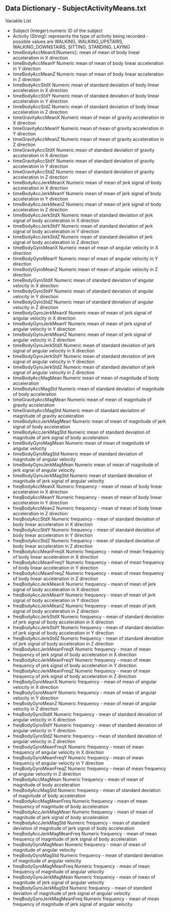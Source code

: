 ## Data Dictionary - SubjectActivityMeans.txt ##

Variable List
* Subject	(Integer):numeric ID of the subject
* Activity (String): represents the type of activity being recorded - possible values are WALKING, WALKING_UPSTAIRS, WALKING_DOWNSTAIRS, SITTING, STANDING, LAYING
* timeBodyAccMeanX(Numeric): mean of mean of body linear acceleration in X direction
* timeBodyAccMeanY			Numeric		mean of mean of body linear acceleration in Y direction
* timeBodyAccMeanZ			Numeric		mean of mean of body linear acceleration in Z direction
* timeBodyAccStdX				Numeric		mean of standard deviation of body linear acceleration in X direction
* timeBodyAccStdY				Numeric		mean of standard deviation of body linear acceleration in Y direction
* timeBodyAccStdZ				Numeric		mean of standard deviation of body linear acceleration in Z direction
* timeGravityAccMeanX			Numeric		mean of mean of gravity acceleration in X direction
* timeGravityAccMeanY			Numeric		mean of mean of gravity acceleration in Y direction	
* timeGravityAccMeanZ			Numeric		mean of mean of gravity acceleration in Z direction
* timeGravityAccStdX			Numeric		mean of standard deviation of gravity acceleration in X direction
* timeGravityAccStdY			Numeric		mean of standard deviation of gravity acceleration in Y direction
* timeGravityAccStdZ			Numeric		mean of standard deviation of gravity acceleration in Z direction
* timeBodyAccJerkMeanX		Numeric		mean of mean of jerk signal of body acceleration in X direction
* timeBodyAccJerkMeanY		Numeric		mean of mean of jerk signal of body acceleration in Y direction
* timeBodyAccJerkMeanZ		Numeric		mean of mean of jerk signal of body acceleration in Z direction
* timeBodyAccJerkStdX			Numeric		mean of standard deviation of jerk signal of body acceleration in X direction
* timeBodyAccJerkStdY			Numeric		mean of standard deviation of jerk signal of body acceleration in Y direction
* timeBodyAccJerkStdZ			Numeric		mean of standard deviation of jerk signal of body acceleration in Z direction
* timeBodyGyroMeanX			Numeric		mean of mean of angular velocity in X direction
* timeBodyGyroMeanY			Numeric		mean of mean of angular velocity in Y direction
* timeBodyGyroMeanZ			Numeric		mean of mean of angular velocity in Z direction
* timeBodyGyroStdX			Numeric		mean of standard deviation of angular velocity in X direction
* timeBodyGyroStdY			Numeric		mean of standard deviation of angular velocity in Y direction
* timeBodyGyroStdZ			Numeric		mean of standard deviation of angular velocity in Z direction
* timeBodyGyroJerkMeanX		Numeric		mean of mean of jerk signal of angular velocity in X direction
* timeBodyGyroJerkMeanY		Numeric		mean of mean of jerk signal of angular velocity in Y direction
* timeBodyGyroJerkMeanZ		Numeric		mean of mean of jerk signal of angular velocity in Z direction
* timeBodyGyroJerkStdX		Numeric		mean of standard deviation of jerk signal of angular velocity in X direction	
* timeBodyGyroJerkStdY		Numeric		mean of standard deviation of jerk signal of angular velocity in Y direction	
* timeBodyGyroJerkStdZ		Numeric		mean of standard deviation of jerk signal of angular velocity in Z direction	
* timeBodyAccMagMean			Numeric		mean of mean of magnitude of body acceleration
* timeBodyAccMagStd			Numeric		mean of standard deviation of magnitude of body acceleration
* timeGravityAccMagMean		Numeric		mean of mean of magnitude of gravity acceleration
* timeGravityAccMagStd		Numeric		mean of standard deviation of magnitude of gravity acceleration
* timeBodyAccJerkMagMean		Numeric		mean of mean of magnitude of jerk signal of body acceleration
* timeBodyAccJerkMagStd		Numeric		mean of standard deviation of magnitude of jerk signal of body acceleration
* timeBodyGyroMagMean			Numeric		mean of mean of magnitude of angular velocity
* timeBodyGyroMagStd			Numeric		mean of standard deviation of magnitude of angular velocity
* timeBodyGyroJerkMagMean		Numeric		mean of mean of magnitude of jerk signal of angular velocity
* timeBodyGyroJerkMagStd		Numeric		mean of standard deviation of magnitude of jerk signal of angular velocity
* freqBodyAccMeanX			Numeric		frequency - mean of mean of body linear acceleration in X direction
* freqBodyAccMeanY            Numeric		frequency - mean of mean of body linear acceleration in Y direction
* freqBodyAccMeanZ            Numeric		frequency - mean of mean of body linear acceleration in Z direction
* freqBodyAccStdX             Numeric		frequency - mean of standard deviation of body linear acceleration in X direction
* freqBodyAccStdY             Numeric		frequency - mean of standard deviation of body linear acceleration in Y direction
* freqBodyAccStdZ             Numeric		frequency - mean of standard deviation of body linear acceleration in Z direction
* freqBodyAccMeanFreqX        Numeric		frequency - mean of mean frequency of body linear acceleration in X direction
* freqBodyAccMeanFreqY        Numeric		frequency - mean of mean frequency of body linear acceleration in Y direction
* freqBodyAccMeanFreqZ        Numeric		frequency - mean of mean frequency of body linear acceleration in Z direction
* freqBodyAccJerkMeanX       	Numeric		frequency - mean of mean of jerk signal of body acceleration in X direction 
* freqBodyAccJerkMeanY       	Numeric		frequency - mean of mean of jerk signal of body acceleration in Y direction 
* freqBodyAccJerkMeanZ       	Numeric		frequency - mean of mean of jerk signal of body acceleration in Z direction 
* freqBodyAccJerkStdX        	Numeric		frequency - mean of standard deviation of jerk signal of body acceleration in X direction 
* freqBodyAccJerkStdY        	Numeric		frequency - mean of standard deviation of jerk signal of body acceleration in Y direction 
* freqBodyAccJerkStdZ        	Numeric		frequency - mean of standard deviation of jerk signal of body acceleration in Z direction 
* freqBodyAccJerkMeanFreqX    Numeric		frequency - mean of mean frequency of jerk signal of body acceleration in X direction 
* freqBodyAccJerkMeanFreqY    Numeric		frequency - mean of mean frequency of jerk signal of body acceleration in Y direction 
* freqBodyAccJerkMeanFreqZ    Numeric		frequency - mean of mean frequency of jerk signal of body acceleration in Z direction 
* freqBodyGyroMeanX           Numeric		frequency - mean of mean of angular velocity in X direction
* freqBodyGyroMeanY           Numeric		frequency - mean of mean of angular velocity in Y direction
* freqBodyGyroMeanZ           Numeric		frequency - mean of mean of angular velocity in Z direction
* freqBodyGyroStdX            Numeric		frequency - mean of standard deviation of angular velocity in X direction
* freqBodyGyroStdY            Numeric		frequency - mean of standard deviation of angular velocity in Y direction
* freqBodyGyroStdZ            Numeric		frequency - mean of standard deviation of angular velocity in Z direction
* freqBodyGyroMeanFreqX       Numeric		frequency - mean of mean frequency of angular velocity in X direction
* freqBodyGyroMeanFreqY       Numeric		frequency - mean of mean frequency of angular velocity in Y direction
* freqBodyGyroMeanFreqZ       Numeric		frequency - mean of mean frequency of angular velocity in Z direction
* freqBodyAccMagMean          Numeric		frequency - mean of mean of magnitude of body acceleration
* freqBodyAccMagStd           Numeric		frequency - mean of standard deviation of magnitude of body acceleration
* freqBodyAccMagMeanFreq      Numeric		frequency - mean of mean frequency of magnitude of body acceleration
* freqBodyAccJerkMagMean      Numeric		frequency - mean of mean of magnitude of jerk signal of body acceleration
* freqBodyAccJerkMagStd       Numeric		frequency - mean of standard deviation of magnitude of jerk signal of body acceleration
* freqBodyAccJerkMagMeanFreq  Numeric		frequency - mean of mean frequency of magnitude of jerk signal of body acceleration
* freqBodyGyroMagMean         Numeric		frequency - mean of mean of magnitude of angular velocity
* freqBodyGyroMagStd          Numeric		frequency - mean of standard deviation of magnitude of angular velocity
* freqBodyGyroMagMeanFreq     Numeric		frequency - mean of mean frequency of magnitude of angular velocity
* freqBodyGyroJerkMagMean     Numeric		frequency - mean of mean of magnitude of jerk signal of angular velocity
* freqBodyGyroJerkMagStd      Numeric		frequency - mean of standard deviation of magnitude of jerk signal of angular velocity
* freqBodyGyroJerkMagMeanFreq Numeric		frequency - mean of mean frequency of magnitude of jerk signal of angular velocity
